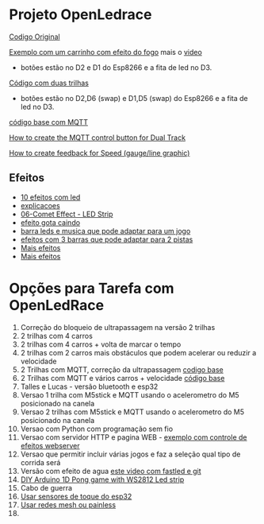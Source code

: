 
# Projeto OpenLedrace

[Codigo Original](https://github.com/gbarbarov/led-race)

[Exemplo com um carrinho com efeito do fogo](https://github.com/cacauvicosa/openledrace/tree/master/led_race_fire) mais o [video](https://www.youtube.com/watch?v=Rl4G2aO0dno)
* botões estão no D2 e D1 do Esp8266 e a fita de led no D3.


[Código com duas trilhas](https://github.com/arduinoufv/inf351/blob/master/2022/openledrace/dual_track.ino)
* botões estão no D2,D6 (swap) e D1,D5 (swap) do Esp8266 e a fita de led no D3.

[código base com MQTT](https://github.com/cacauvicosa/openledrace/blob/master/led_race_mqtt_speed/led_race_mqtt_speed.ino)

[How to create the MQTT control button for Dual Track](https://www.youtube.com/watch?v=Ag7PvNm-0Yc&t=18s)
     
[How to create feedback for Speed (gauge/line graphic)](https://www.youtube.com/watch?v=pTobk1r-fdk)

## Efeitos

* [10 efeitos com led](https://www.youtube.com/watch?v=seG5tip6wBw&t=2s)
* [explicacoes](https://www.youtube.com/watch?v=IIl5nDjfkjY&t=22s)
* [06-Comet Effect - LED Strip ](https://www.youtube.com/watch?v=yM5dY7K2KHM)
* [efeito gota caindo](https://www.youtube.com/watch?v=_wkTtAk2V_k)
* [barra leds e musica que pode adaptar para um jogo](https://www.youtube.com/watch?v=PEHS8Uw_MxM)
* [efeitos com 3 barras que pode adaptar para 2 pistas](https://www.youtube.com/watch?v=2FXs1arWMrE)
* [Mais efeitos](https://www.youtube.com/watch?v=HNtM7jH5GXg)
* [Mais efeitos](https://www.youtube.com/watch?v=PHchQdvZqhk)


# Opções para Tarefa com OpenLedRace

1. Correção do bloqueio de ultrapassagem na versão 2 trilhas
2. 2 trilhas com 4 carros
3. 2 trilhas com 4 carros + volta de marcar o tempo
4. 2 trilhas com 2 carros mais obstáculos que podem acelerar ou reduzir a velocidade
5. 2 Trilhas com MQTT, correção da ultrapassagem [codigo base](https://github.com/cacauvicosa/openledrace/blob/master/led_race_mqtt_dual_track/led_race_mqtt_dual_track.ino)
6. 2 Trilhas com MQTT e vários carros + velocidade [código base](https://github.com/cacauvicosa/openledrace/tree/master/led_race_mqtt_speed)
7. Talles e Lucas - versão bluetooth e esp32
8. Versao 1 trilha com M5stick e MQTT usando o acelerometro do M5 posicionado na canela
9. Versao 2 trilhas com M5stick e MQTT usando o acelerometro do M5 posicionado na canela
10. Versao com Python com programação sem fio
11. Versao com servidor HTTP e pagina WEB - [exemplo com controle de efeitos webserver](https://triyonos.com/esp8266-control-animasi-ws2812-addressable-led-strip-via-web-menggunakan-websocket)
12. Versao que permitir incluir várias jogos e faz a seleção qual tipo de corrida será
13. Versão com efeito de agua [este video com fastled e git](https://www.youtube.com/watch?v=ydqEkpHzb54)
14. [DIY Arduino 1D Pong game with WS2812 Led strip](https://www.youtube.com/watch?v=14-b0aKh2IM)
15. Cabo de guerra
16. [Usar sensores de toque do esp32](https://github.com/gmag11/painlessMesh)
17. [Usar redes mesh ou painless](https://github.com/gmag11/painlessMesh)
18. 

